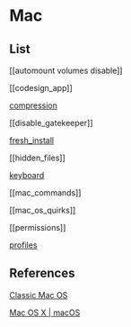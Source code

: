 # Mac

## List


[[automount volumes disable]]

[[codesign_app]]

[compression](compression.md)

[[disable_gatekeeper]]

[fresh_install](fresh_install.md)

[[hidden_files]]

[keyboard](os/mac/keyboard.md)

[[mac_commands]]

[[mac_os_quirks]]

[[permissions]]

[profiles](profiles.md)


## References

[Classic Mac OS](https://en.wikipedia.org/wiki/Classic_Mac_OS)

[Mac OS X | macOS](https://en.wikipedia.org/wiki/MacOS)
